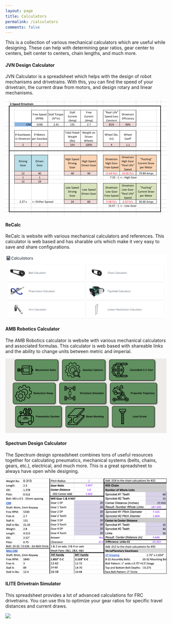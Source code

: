 ```yaml
---
layout: page
title: Calculators
permalink: /calculators
comments: false
---
```


<div class="row justify-content-center">
    <div class="col-md-10 pr-5">
        <p>This is a collection of various mechanical calculators which are useful while designing. These can help with
            determining gear ratios, gear center to centers, belt center to centers, chain lengths, and much more.</p>
          <div id="JVN">
            <h4>JVN Design Calculator</h4>
            <div class="row justify-content-center">
                <div class="col-md-10 mx-auto pr-5">
                    <div class="text-center">
                        <p>JVN Calculator is a spreadsheet which helps with the design of robot mechanisms and
                            drivetrains. With this, you can find the speed of your drivetrain, the current draw from
                            motors, and design rotary and linear mechanisms.</p>
                        <a href="https://johnvneun.com/calc" target="_blank" rel="noopener noreferrer">
                            <img class="img-fluid lazyimg" src="/assets/images/JVN-Calc.20180119.png">
                        </a>
                    </div>
                </div>
            </div>
        </div>
        <div id="recalc">
            <h4>ReCalc</h4>
            <div class="row justify-content-center">
                <div class="col-md-10 mx-auto pr-5">
                    <div class="text-center">
                        <p>ReCalc is website with various mechanical calculators and references.
                            This calculator is web based and has sharable urls which make it very easy to save and share
                            configurations.</p>
                        <a href="https://reca.lc/" target="_blank" rel="noopener noreferrer">
                            <img class="img-fluid lazyimg" src="/assets/images/recalc.png">
                        </a>
                    </div>
                </div>
            </div>
        </div>
        <div id="ambcalc">
            <h4>AMB Robotics Calculator</h4>
            <div class="row justify-content-center">
                <div class="col-md-10 mx-auto pr-5">
                    <div class="text-center">
                        <p>The AMB Robotics calculator is website with various mechanical calculators and associated formulas.
                            This calculator is web based with shareable links and the ability to change units between metric and imperial.</p>
                        <a href="https://ambcalc.com/" target="_blank" rel="noopener noreferrer">
                            <img class="img-fluid lazyimg" src="/assets/images/ambcalculator.png">
                        </a>
                    </div>
                </div>
            </div>
        </div>
        <div id="Spectrum">
            <h4>Spectrum Design Calculator</h4>
            <div class="row justify-content-center">
                <div class="col-md-10 mx-auto pr-5">
                    <div class="text-center">
                        <p>The Spectrum design spreadsheet combines tons of useful resources together for calculating
                            pneumatics, mechanical systems (belts, chains, gears, etc.), electrical, and much more. This
                            is a great spreadsheet to always have open while designing.</p>
                        <a href="http://designsheet.spectrum3847.org" target="_blank" rel="noopener noreferrer">
                            <img class="img-fluid lazyimg" src="/assets/images/spectrumdesigndoc.png">
                        </a>
                    </div>
                </div>
            </div>
        </div>
        <div id="ILITE">
            <h4>ILITE Drivetrain Simulator</h4>
            <div class="row justify-content-center">
                <div class="col-md-10 mx-auto pr-5">
                    <div class="text-center">
                        <p>This spreadsheet provides a lot of advanced calculations for FRC drivetrains. You can use
                            this to optimize your gear ratios for specific travel distances and current draws.</p>
                        <a href="https://www.chiefdelphi.com/t/ilite-drivetrain-simulator-v2020/369188" target="_blank"
                            rel="noopener noreferrer">
                            <img class="img-fluid lazyimg"
                                src="https://www.chiefdelphi.com/uploads/default/original/3X/b/e/beea7c99531bb297a82c090cee34632e1c48be5f.png">
                        </a>
                    </div>
                </div>
            </div>
        </div>
    </div>
</div>